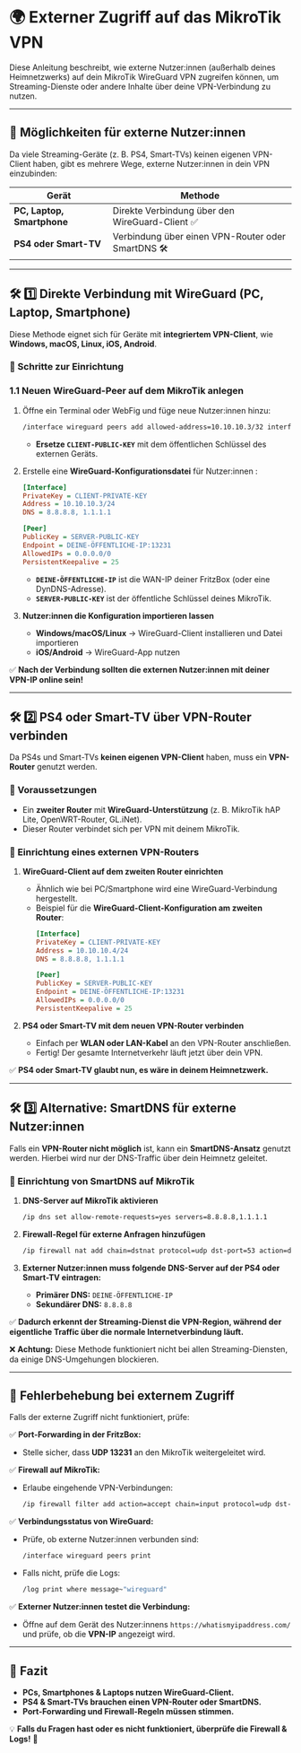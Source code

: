 # 🌍 Externer Zugriff auf das MikroTik VPN

Diese Anleitung beschreibt, wie externe Nutzer:innen (außerhalb deines Heimnetzwerks) auf dein MikroTik WireGuard VPN zugreifen können, um Streaming-Dienste oder andere Inhalte über deine VPN-Verbindung zu nutzen.

---

## **📌 Möglichkeiten für externe Nutzer:innen**
Da viele Streaming-Geräte (z. B. PS4, Smart-TVs) keinen eigenen VPN-Client haben, gibt es mehrere Wege, externe Nutzer:innen in dein VPN einzubinden:

| Gerät | Methode |
|---------|----------------|
| **PC, Laptop, Smartphone** | Direkte Verbindung über den WireGuard-Client ✅ |
| **PS4 oder Smart-TV** | Verbindung über einen VPN-Router oder SmartDNS 🛠️ |

---

## **🛠️ 1️⃣ Direkte Verbindung mit WireGuard (PC, Laptop, Smartphone)**

Diese Methode eignet sich für Geräte mit **integriertem VPN-Client**, wie **Windows, macOS, Linux, iOS, Android**.

### **📌 Schritte zur Einrichtung**

### **1.1 Neuen WireGuard-Peer auf dem MikroTik anlegen**

1. Öffne ein Terminal oder WebFig und füge neue Nutzer:innen hinzu:
   ```sh
   /interface wireguard peers add allowed-address=10.10.10.3/32 interface=wireguard1 public-key="CLIENT-PUBLIC-KEY"
   ```
   - **Ersetze `CLIENT-PUBLIC-KEY`** mit dem öffentlichen Schlüssel des externen Geräts.

2. Erstelle eine **WireGuard-Konfigurationsdatei** für Nutzer:innen :
   ```ini
   [Interface]
   PrivateKey = CLIENT-PRIVATE-KEY
   Address = 10.10.10.3/24
   DNS = 8.8.8.8, 1.1.1.1

   [Peer]
   PublicKey = SERVER-PUBLIC-KEY
   Endpoint = DEINE-ÖFFENTLICHE-IP:13231
   AllowedIPs = 0.0.0.0/0
   PersistentKeepalive = 25
   ```
   - **`DEINE-ÖFFENTLICHE-IP`** ist die WAN-IP deiner FritzBox (oder eine DynDNS-Adresse).
   - **`SERVER-PUBLIC-KEY`** ist der öffentliche Schlüssel deines MikroTik.

3. **Nutzer:innen die Konfiguration importieren lassen**
   - **Windows/macOS/Linux** → WireGuard-Client installieren und Datei importieren
   - **iOS/Android** → WireGuard-App nutzen

✅ **Nach der Verbindung sollten die externen Nutzer:innen mit deiner VPN-IP online sein!**

---

## **🛠️ 2️⃣ PS4 oder Smart-TV über VPN-Router verbinden**
Da PS4s und Smart-TVs **keinen eigenen VPN-Client** haben, muss ein **VPN-Router** genutzt werden.

### **📌 Voraussetzungen**
- Ein **zweiter Router** mit **WireGuard-Unterstützung** (z. B. MikroTik hAP Lite, OpenWRT-Router, GL.iNet).
- Dieser Router verbindet sich per VPN mit deinem MikroTik.

### **📌 Einrichtung eines externen VPN-Routers**
1. **WireGuard-Client auf dem zweiten Router einrichten**
   - Ähnlich wie bei PC/Smartphone wird eine WireGuard-Verbindung hergestellt.
   - Beispiel für die **WireGuard-Client-Konfiguration am zweiten Router**:
     ```ini
     [Interface]
     PrivateKey = CLIENT-PRIVATE-KEY
     Address = 10.10.10.4/24
     DNS = 8.8.8.8, 1.1.1.1

     [Peer]
     PublicKey = SERVER-PUBLIC-KEY
     Endpoint = DEINE-ÖFFENTLICHE-IP:13231
     AllowedIPs = 0.0.0.0/0
     PersistentKeepalive = 25
     ```

2. **PS4 oder Smart-TV mit dem neuen VPN-Router verbinden**
   - Einfach per **WLAN oder LAN-Kabel** an den VPN-Router anschließen.
   - Fertig! Der gesamte Internetverkehr läuft jetzt über dein VPN.

✅ **PS4 oder Smart-TV glaubt nun, es wäre in deinem Heimnetzwerk.**

---

## **🛠️ 3️⃣ Alternative: SmartDNS für externe Nutzer:innen**
Falls ein **VPN-Router nicht möglich** ist, kann ein **SmartDNS-Ansatz** genutzt werden. Hierbei wird nur der DNS-Traffic über dein Heimnetz geleitet.

### **📌 Einrichtung von SmartDNS auf MikroTik**
1. **DNS-Server auf MikroTik aktivieren**
   ```sh
   /ip dns set allow-remote-requests=yes servers=8.8.8.8,1.1.1.1
   ```

2. **Firewall-Regel für externe Anfragen hinzufügen**
   ```sh
   /ip firewall nat add chain=dstnat protocol=udp dst-port=53 action=dst-nat to-addresses=192.168.10.1 to-ports=53
   ```

3. **Externer Nutzer:innen muss folgende DNS-Server auf der PS4 oder Smart-TV eintragen:**
   - **Primärer DNS:** `DEINE-ÖFFENTLICHE-IP`
   - **Sekundärer DNS:** `8.8.8.8`

✅ **Dadurch erkennt der Streaming-Dienst die VPN-Region, während der eigentliche Traffic über die normale Internetverbindung läuft.**

❌ **Achtung:** Diese Methode funktioniert nicht bei allen Streaming-Diensten, da einige DNS-Umgehungen blockieren.

---

## **🔎 Fehlerbehebung bei externem Zugriff**
Falls der externe Zugriff nicht funktioniert, prüfe:

✅ **Port-Forwarding in der FritzBox:**
- Stelle sicher, dass **UDP 13231** an den MikroTik weitergeleitet wird.

✅ **Firewall auf MikroTik:**
- Erlaube eingehende VPN-Verbindungen:
  ```sh
  /ip firewall filter add action=accept chain=input protocol=udp dst-port=13231
  ```

✅ **Verbindungsstatus von WireGuard:**
- Prüfe, ob externe Nutzer:innen verbunden sind:
  ```sh
  /interface wireguard peers print
  ```
- Falls nicht, prüfe die Logs:
  ```sh
  /log print where message~"wireguard"
  ```

✅ **Externer Nutzer:innen testet die Verbindung:**
- Öffne auf dem Gerät des Nutzer:innens `https://whatismyipaddress.com/` und prüfe, ob die **VPN-IP** angezeigt wird.

---

## **🚀 Fazit**
- **PCs, Smartphones & Laptops nutzen WireGuard-Client.**
- **PS4 & Smart-TVs brauchen einen VPN-Router oder SmartDNS.**
- **Port-Forwarding und Firewall-Regeln müssen stimmen.**

💡 **Falls du Fragen hast oder es nicht funktioniert, überprüfe die Firewall & Logs!** 🚀
